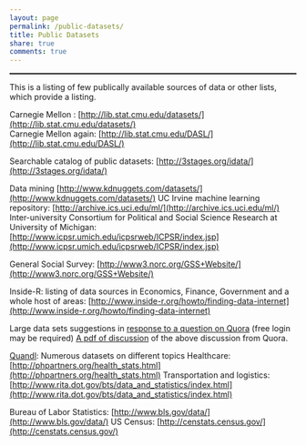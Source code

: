 ```yaml
---
layout: page
permalink: /public-datasets/
title: Public Datasets
share: true
comments: true
---
```

<style>
hr { display: block; height: 2px;
    border: 0; border-top: 1px solid #ccc;
    margin: 1em 0; padding: 0; }
</style>
<hr COLOR="firebrick" WIDTH="100%">

This is a listing of few publically available sources of data or other lists, which provide a listing.

Carnegie Mellon : [http://lib.stat.cmu.edu/datasets/](http://lib.stat.cmu.edu/datasets/)  
Carnegie Mellon again: [http://lib.stat.cmu.edu/DASL/](http://lib.stat.cmu.edu/DASL/)
 
Searchable catalog of public datasets: [http://3stages.org/idata/](http://3stages.org/idata/)
 
Data mining [http://www.kdnuggets.com/datasets/](http://www.kdnuggets.com/datasets/)
UC Irvine machine learning repository: [http://archive.ics.uci.edu/ml/](http://archive.ics.uci.edu/ml/)
Inter-university Consortium for Political and Social Science Research at University of Michigan: [http://www.icpsr.umich.edu/icpsrweb/ICPSR/index.jsp](http://www.icpsr.umich.edu/icpsrweb/ICPSR/index.jsp)
 
General Social Survey: [http://www3.norc.org/GSS+Website/](http://www3.norc.org/GSS+Website/)
 
Inside-R: listing of data sources in Economics, Finance, Government and a whole host of areas: [http://www.inside-r.org/howto/finding-data-internet](http://www.inside-r.org/howto/finding-data-internet)
 
Large data sets suggestions in [response to a question on Quora](http://www.quora.com/Data/Where-can-I-find-large-datasets-open-to-the-public) (free
login may be required) 
[A pdf of discussion](https://dl.dropboxusercontent.com/u/56796392/LargeDataSetSuggestionsFromQuora.pdf) of the above discussion from Quora.
 
[Quandl](http://www.quandl.com/): Numerous datasets on different topics 
Healthcare: [http://phpartners.org/health_stats.html](http://phpartners.org/health_stats.html)
Transportation and logistics: [http://www.rita.dot.gov/bts/data_and_statistics/index.html](http://www.rita.dot.gov/bts/data_and_statistics/index.html)

Bureau of Labor Statistics: [http://www.bls.gov/data/](http://www.bls.gov/data/)
US Census: [http://censtats.census.gov/](http://censtats.census.gov/)

